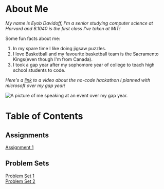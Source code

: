 # About Me

_My name is Eyob Davidoff, I'm a senior studying computer science at Harvard and 6.1040 is the first class I've taken at MIT!_

Some fun facts about me:

1. In my spare time I like doing jigsaw puzzles.
2. I love Basketball and my favourite basketball team is the Sacramento Kings(even though I'm from Canada).
3. I took a gap year after my sophomore year of college to teach high school students to code.

_Here's a [link](https://youtu.be/FeydyRp5Cgg?si=1t0iEN2MDjrnn-gI) to a video about the no-code hackathon I planned with microsoft over my gap year!_

![A picture of me speaking at an event over my gap year.](https://blogs.microsoft.com/wp-content/uploads/sites/175/2024/05/Blackathon-5-scaled.jpg)

# Table of Contents

## Assignments

[Assignment 1](assignments/assignment1.md)

## Problem Sets

[Problem Set 1](psets/pset1.md) \
[Problem Set 2](psets/pset2.md)
